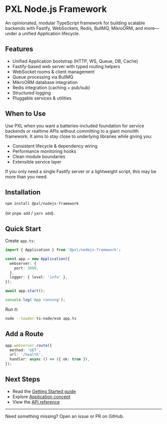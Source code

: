# PXL Node.js Framework

An opinionated, modular TypeScript framework for building scalable backends with Fastify, WebSockets, Redis, BullMQ, MikroORM, and more—under a unified Application lifecycle.

## Features

- Unified Application bootstrap (HTTP, WS, Queue, DB, Cache)
- Fastify-based web server with typed routing helpers
- WebSocket rooms & client management
- Queue processing via BullMQ
- MikroORM database integration
- Redis integration (caching + pub/sub)
- Structured logging
- Pluggable services & utilities

## When to Use

Use PXL when you want a batteries-included foundation for service backends or realtime APIs without committing to a giant monolith framework. It aims to stay close to underlying libraries while giving you:

- Consistent lifecycle & dependency wiring
- Performance monitoring hooks
- Clean module boundaries
- Extensible service layer

If you only need a single Fastify server or a lightweight script, this may be more than you need.

## Installation

```bash
npm install @pxl/nodejs-framework
```

(or `pnpm add` / `yarn add`).

## Quick Start

Create `app.ts`:

```ts
import { Application } from '@pxl/nodejs-framework';

const app = new Application({
  webserver: {
    port: 3000,
  },
  logger: { level: 'info' },
});

await app.start();

console.log('App running');
```

Run it:

```bash
node --loader ts-node/esm app.ts
```

## Add a Route

```ts
app.webserver.route({
  method: 'GET',
  url: '/health',
  handler: async () => ({ ok: true }),
});
```

## Next Steps

- Read the [Getting Started guide](/getting-started)
- Explore [Application concept](/concepts/application)
- View the [API reference](https://pxlbros.github.io/pxl-nodejs-framework/)

---

Need something missing? Open an issue or PR on GitHub.
